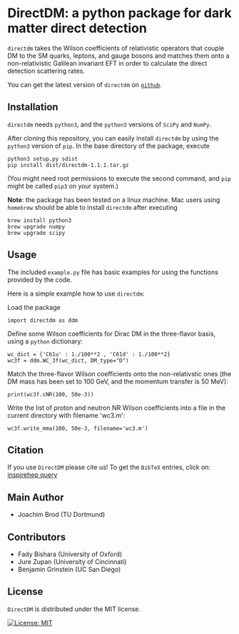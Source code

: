 **DirectDM**: a python package for dark matter direct detection
=====

`directdm` takes the Wilson coefficients of relativistic operators that couple DM to the SM quarks, leptons, and gauge bosons and matches them onto a non-relativistic Galilean invariant EFT in order to calculate the direct detection scattering rates.

You can get the latest version of `directdm` on [`github`](https://directdm.github.io).

## Installation

`directdm` needs `python3`, and the `python3` versions of `SciPy` and `NumPy`.

After cloning this repository, you can easily install `directdm` by using the `python3` version of `pip`. In the base directory of the package, execute

```
python3 setup.py sdist
pip install dist/directdm-1.1.1.tar.gz
```

(You might need root permissions to execute the second command, 
and `pip` might be called `pip3` on your system.)

**Note**: the package has been tested on a linux machine. Mac users using `homebrew` should be able to install `directdm` after executing

```
brew install python3
brew upgrade numpy
brew upgrade scipy
```

## Usage

The included `example.py` file has basic examples for using the functions provided by the code. 

Here is a simple example how to use `directdm`:

Load the package
```
import directdm as ddm
```

Define some Wilson coefficients for Dirac DM in the three-flavor basis, using a `python` dictionary:
```
wc_dict = {'C61u' : 1./100**2 , 'C61d' : 1./100**2}
wc3f = ddm.WC_3f(wc_dict, DM_type="D")
```

Match the three-flavor Wilson coefficients onto the non-relativstic ones (the DM mass has been set to 100 GeV, and the momentum transfer is 50 MeV):
```
print(wc3f.cNR(100, 50e-3))
```

Write the list of proton and neutron NR Wilson coefficients into a file in the current directory with filename 'wc3.m':
```
wc3f.write_mma(100, 50e-3, filename='wc3.m')
```

## Citation
If you use `DirectDM` please cite us! To get the `BibTeX` entries, click on: [inspirehep query](https://inspirehep.net/search?p=arxiv:1708.02678+or+arxiv:1707.06998+or+arxiv:1611.00368&of=hx) 


## Main Author 

   * Joachim Brod (TU Dortmund)


## Contributors

   * Fady Bishara (University of Oxford)
   * Jure Zupan (University of Cincinnati)
   * Benjamin Grinstein (UC San Diego)


## License
`DirectDM` is distributed under the MIT license.


[![License: MIT](https://img.shields.io/badge/License-MIT-yellow.svg)](https://opensource.org/licenses/MIT)

